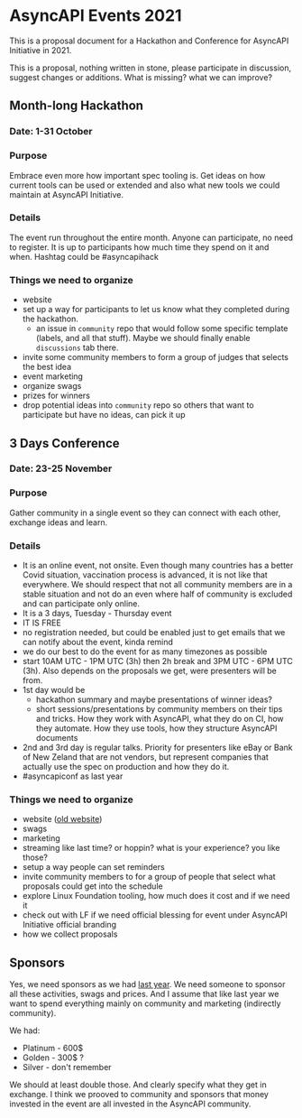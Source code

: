 # AsyncAPI Events 2021

This is a proposal document for a Hackathon and Conference for AsyncAPI Initiative in 2021.

This is a proposal, nothing written in stone, please participate in discussion, suggest changes or additions. What is missing? what we can improve?

## Month-long Hackathon

### Date: 1-31 October

### Purpose

Embrace even more how important spec tooling is. Get ideas on how current tools can be used or extended and also what new tools we could maintain at AsyncAPI Initiative. 

### Details

The event run throughout the entire month. Anyone can participate, no need to register. It is up to participants how much time they spend on it and when. Hashtag could be #asyncapihack

### Things we need to organize

- website
- set up a way for participants to let us know what they completed during the hackathon.
  - an issue in `community` repo that would follow some specific template (labels, and all that stuff). Maybe we should finally enable `discussions` tab there.
- invite some community members to form a group of judges that selects the best idea 
- event marketing
- organize swags
- prizes for winners
- drop potential ideas into `community` repo so others that want to participate but have no ideas, can pick it up


## 3 Days Conference

### Date: 23-25 November

### Purpose

Gather community in a single event so they can connect with each other, exchange ideas and learn.

### Details

- It is an online event, not onsite. Even though many countries has a better Covid situation, vaccination process is advanced, it is not like that everywhere. We should respect that not all community members are in a stable situation and not do an even where half of community is excluded and can participate only online.
- It is a 3 days, Tuesday - Thursday event
- IT IS FREE
- no registration needed, but could be enabled just to get emails that we can notify about the event, kinda remind
- we do our best to do the event for as many timezones as possible
- start 10AM UTC - 1PM UTC (3h) then 2h break and 3PM UTC - 6PM UTC (3h). Also depends on the proposals we get, were presenters will be from.
- 1st day would be
  - hackathon summary and maybe presentations of winner ideas?
  - short sessions/presentations by community members on their tips and tricks. How they work with AsyncAPI, what they do on CI, how they automate. How they use tools, how they structure AsyncAPI documents
- 2nd and 3rd day is regular talks. Priority for presenters like eBay or Bank of New Zeland that are not vendors, but represent companies that actually use the spec on production and how they do it.
- #asyncapiconf as last year

### Things we need to organize

- website ([old website](https://www.asyncapiconf.com/))
- swags
- marketing
- streaming like last time? or hoppin? what is your experience? you like those?
- setup a way people can set reminders
- invite community members to for a group of people that select what proposals could get into the schedule
- explore Linux Foundation tooling, how much does it cost and if we need it
- check out with LF if we need official blessing for event under AsyncAPI Initiative official branding
- how we collect proposals

## Sponsors

Yes, we need sponsors as we had [last year](https://opencollective.com/asyncapi/events/asyncapi-online-conference-fd574661). We need someone to sponsor all these activities, swags and prices. And I assume that like last year we want to spend everything mainly on community and marketing (indirectly community).

We had:
- Platinum - 600$
- Golden - 300$ ?
- Silver - don't remember 

We should at least double those. And clearly specify what they get in exchange. I think we prooved to community and sponsors that money invested in the event are all invested in the AsyncAPI community.